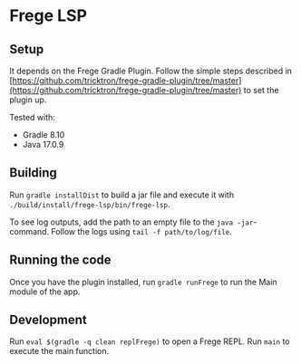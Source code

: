 # Frege LSP

## Setup

It depends on the Frege Gradle Plugin. Follow the simple steps described in
[https://github.com/tricktron/frege-gradle-plugin/tree/master](https://github.com/tricktron/frege-gradle-plugin/tree/master)
to set the plugin up.

Tested with:

- Gradle 8.10
- Java 17.0.9

## Building

Run `gradle installDist` to build a jar file and execute it with `./build/install/frege-lsp/bin/frege-lsp`.

To see log outputs, add the path to an empty file to the `java -jar`-command. Follow
the logs using `tail -f path/to/log/file`.

## Running the code

Once you have the plugin installed, run `gradle runFrege` to run the Main module
of the app.

## Development

Run `eval $(gradle -q clean replFrege)` to open a Frege REPL. Run `main` to
execute the main function.

